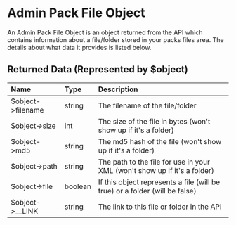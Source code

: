 # Admin Pack File Object

An Admin Pack File Object is an object returned from the API which contains information about a file/folder stored in
your packs files area. The details about what data it provides is listed below.

## Returned Data (Represented by $object)

| Name              | Type    | Description                                                                 |
| :---------------- | :------ | :-------------------------------------------------------------------------- |
| $object->filename | string  | The filename of the file/folder                                             |
| $object->size     | int     | The size of the file in bytes (won't show up if it's a folder)              |
| $object->md5      | string  | The md5 hash of the file (won't show up if it's a folder)                   |
| $object->path     | string  | The path to the file for use in your XML (won't show up if it's a folder)   |
| $object->file     | boolean | If this object represents a file (will be true) or a folder (will be false) |
| $object->\_\_LINK | string  | The link to this file or folder in the API                                  |
